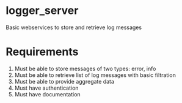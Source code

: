 # logger_server
Basic webservices to store and retrieve log messages

# Requirements
1. Must be able to store messages of two types: error, info
2. Must be able to retrieve list of log messages with basic filtration
3. Must be able to provide aggregate data
4. Must have authentication
5. Must have documentation
